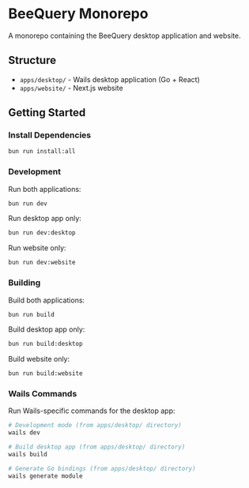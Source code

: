 # BeeQuery Monorepo

A monorepo containing the BeeQuery desktop application and website.

## Structure

- `apps/desktop/` - Wails desktop application (Go + React)
- `apps/website/` - Next.js website

## Getting Started

### Install Dependencies

```bash
bun run install:all
```

### Development

Run both applications:

```bash
bun run dev
```

Run desktop app only:

```bash
bun run dev:desktop
```

Run website only:

```bash
bun run dev:website
```

### Building

Build both applications:

```bash
bun run build
```

Build desktop app only:

```bash
bun run build:desktop
```

Build website only:

```bash
bun run build:website
```

### Wails Commands

Run Wails-specific commands for the desktop app:

```bash
# Development mode (from apps/desktop/ directory)
wails dev

# Build desktop app (from apps/desktop/ directory)
wails build

# Generate Go bindings (from apps/desktop/ directory)
wails generate module
```
